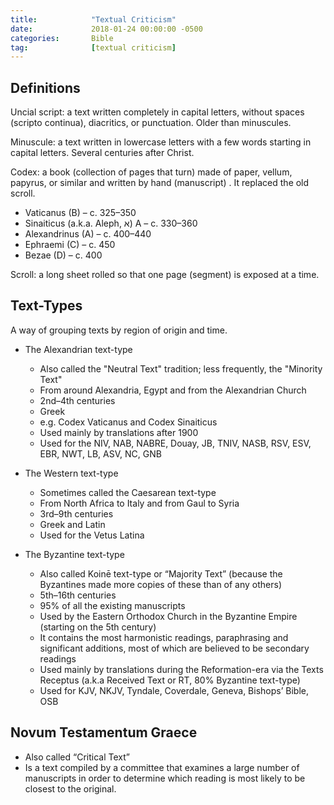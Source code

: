 ```yaml
---
title:            "Textual Criticism"
date:             2018-01-24 00:00:00 -0500
categories:       Bible
tag:              [textual criticism]
---
```


## Definitions

Uncial script: a text written completely in capital letters, without spaces (scripto continua), diacritics, or punctuation. Older than minuscules.

Minuscule: a text written in lowercase letters with a few words starting in capital letters. Several centuries after Christ.

Codex: a book (collection of pages that turn) made of paper, vellum, papyrus, or similar and written by hand (manuscript) . It replaced the old scroll.
* Vaticanus (B) – c. 325–350
* Sinaiticus (a.k.a. Aleph, א) A – c. 330–360
* Alexandrinus (A) – c. 400–440
* Ephraemi (C) – c. 450
* Bezae (D) – c. 400

Scroll: a long sheet rolled so that one page (segment) is exposed at a time.


## Text-Types

A way of grouping texts by region of origin and time.

* The Alexandrian text-type
  * Also called the "Neutral Text" tradition; less frequently, the "Minority Text"
  * From around Alexandria, Egypt and from the Alexandrian Church
  * 2nd–4th centuries
  * Greek
  * e.g. Codex Vaticanus and Codex Sinaiticus
  * Used mainly by translations after 1900
  * Used for the NIV, NAB, NABRE, Douay, JB, TNIV, NASB, RSV, ESV, EBR, NWT, LB, ASV, NC, GNB

* The Western text-type
  * Sometimes called the Caesarean text-type
  * From North Africa to Italy and from Gaul to Syria
  * 3rd–9th centuries
  * Greek and Latin
  * Used for the Vetus Latina

* The Byzantine text-type
  * Also called Koinē text-type or “Majority Text” (because the Byzantines made more copies of these than of any others)
  * 5th–16th centuries
  * 95% of all the existing manuscripts
  * Used by the Eastern Orthodox Church in the Byzantine Empire (starting on the 5th century)
  * It contains the most harmonistic readings, paraphrasing and significant additions, most of which are believed to be secondary readings
  * Used mainly by translations during the Reformation-era via the Texts Receptus (a.k.a Received Text or RT, 80% Byzantine text-type)
  * Used for KJV, NKJV, Tyndale, Coverdale, Geneva, Bishops’ Bible, OSB


## Novum Testamentum Graece

* Also called “Critical Text”
* Is a text compiled by a committee that examines a large number of manuscripts in order to determine which reading is most likely to be closest to the original.
